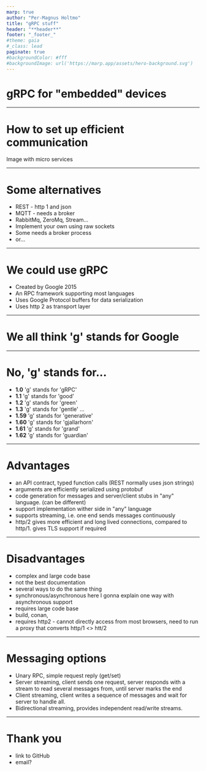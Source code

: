 ```yaml
---
marp: true
author: "Per-Magnus Holtmo"
title: "gRPC stuff"
header: "**header**"
footer: "_footer_"
#theme: gaia
#_class: lead
paginate: true
#backgroundColor: #fff
#backgroundImage: url('https://marp.app/assets/hero-background.svg')
---
```


# gRPC for "embedded" devices

---

# How to set up efficient communication

Image with micro services

<!--
try drawio app
how to setup safe, stable, efficient, easy to work with
connection handling and messaging
-->

---

# Some alternatives

- REST - http 1 and json
- MQTT - needs a broker
- RabbitMq, ZeroMq, Stream...
- Implement your own using raw sockets
- Some needs a broker process
- or...


<!--
REST is common, especially for web or cloud based systems
json is human readable but takes space, parsing not that efficient
-->

---

# We could use gRPC

- Created by Google 2015
- An RPC framework supporting most languages
- Uses Google Protocol buffers for data serialization
- Uses http 2 as transport layer

<!--
today I gonna tell you about gRPC and how it works
It is a very large library, will cover the basics
-->

---

# We all think 'g' stands for Google

---

# No, 'g' stands for...

- **1.0** 'g' stands for 'gRPC'
- **1.1** 'g' stands for 'good'
- **1.2** 'g' stands for 'green'
- **1.3** 'g' stands for 'gentle'
...
- **1.59** 'g' stands for 'generative'
- **1.60** 'g' stands for 'gjallarhorn'
- **1.61** 'g' stands for 'grand'
- **1.62** 'g' stands for 'guardian'

---

# Advantages

- an API contract, typed function calls (REST normally uses json strings)
- arguments are efficiently serialized using protobuf
- code generation for messages and server/client stubs in "any" language. (can be different)
- support implementation wither side in "any" language
- supports streaming, i.e. one end sends messages continuously
- http/2 gives more efficient and long lived connections, compared to http/1. gives TLS support if required

---

# Disadvantages

- complex and large code base
- not the best documentation
- several ways to do the same thing
- synchronous/asynchronous
here I gonna explain one way with asynchronous support
- requires large code base
- build, conan,
- requires http2 - cannot directly access from most browsers, need to run a proxy that converts http/1 <> htt/2

---

# Messaging options

- Unary RPC, simple request reply (get/set)
- Server streaming, client sends one request, server responds with a stream to read several messages from, until server marks the end
- Client streaming, client writes a sequence of messages and wait for server to handle all.
- Bidirectional streaming, provides independent read/write streams.

<!--
Depending on the application of course, the first two are the most common. 1 send or get data/settings to/from server. 2 can be used to subscribe to events on the server, which I'll show later
-->

---

# Thank you

- link to GitHub
- email?
